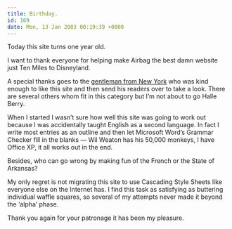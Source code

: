 ```yaml
---
title: Birthday.
id: 169
date: Mon, 13 Jan 2003 00:19:39 +0000
---
```


Today this site turns one year old.  

I want to thank everyone for helping make Airbag the best damn website just Ten Miles to Disneyland.  

A special thanks goes to the [gentleman from New York](http://www.zeldman.com) who was kind enough to like this site and then send his readers over to take a look. There are several others whom fit in this category but I’m not about to go Halle Berry.  

When I started I wasn’t sure how well this site was going to work out because I was accidentally taught English as a second language. In fact I write most entries as an outline and then let Microsoft Word’s Grammar Checker fill in the blanks — Wil Weaton has his 50,000 monkeys, I have Office XP, it all works out in the end.  

Besides, who can go wrong by making fun of the French or the State of Arkansas?  

My only regret is not migrating this site to use Cascading Style Sheets like everyone else on the Internet has. I find this task as satisfying as buttering individual waffle squares, so several of my attempts never made it beyond the ‘alpha’ phase.  

Thank you again for your patronage it has been my pleasure.





